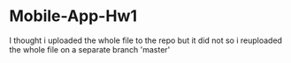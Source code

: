 # Mobile-App-Hw1

I thought i uploaded the whole file to the repo but it did not so i reuploaded the whole file on a separate branch 'master'

